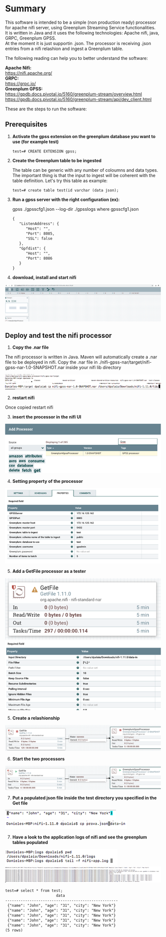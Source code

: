 # Summary
This software is intended to be a simple (non production ready) processor for apache nifi server, using Greenplum Streaming Service functionalities. </br>
It is written in Java and it uses the following technologies: Apache nifi, java, GRPC, Greenplum GPSS. </br>
At the moment it is just supportin .json. The processor is receiving .json entries from a nifi relashion and ingest a Greenplum table.</br> 

The following reading can help you to better understand the software:

**Apache Nifi:** </br>
https://nifi.apache.org/ </br>
**GRPC:**  </br>
https://grpc.io/ </br>
**Greenplum GPSS:**</br>
https://gpdb.docs.pivotal.io/5160/greenplum-stream/overview.html</br>
https://gpdb.docs.pivotal.io/5160/greenplum-stream/api/dev_client.html</br>

These are the steps to run the software:

## Prerequisites

1. **Activate the gpss extension on the greenplum database you want to use (for example test)**
   
      ```
      test=# CREATE EXTENSION gpss;
      ```
   
2. **Create the Greenplum table to be ingested**

      The table can be generic with any number of coloumns and data types. The important thing is that the input to ingest         will be coherent with the table definition. Let's try this table as example:
   
      ```
      test=# create table test(id varchar (data json);
      ```
   
3. **Run a gpss server with the right configuration (ex):**
  
      gpss ./gpsscfg1.json --log-dir ./gpsslogs
      where gpsscfg1.json 
  
      ```
      {
         "ListenAddress": {
            "Host": "",
            "Port": 8085,
            "SSL": false
         },
         "Gpfdist": {
            "Host": "",
            "Port": 8086
         }
      }
      ```

4. **download, install and start nifi**

![Screenshot](./pics/fourth.png)
  
## Deploy and test the nifi processor

1. **Copy the .nar file** </br>

The nifi processor is written in Java. Maven will automatically create a .nar file to be deployed in nifi.
Copy the .nar file in ./nifi-gpss-nar/target/nifi-gpss-nar-1.0-SNAPSHOT.nar inside your nifi lib directory

![Screenshot](./pics/second.png)
</br> 
![Screenshot](./pics/third.png)

2. **restart nifi** </br>

Once copied restart nifi


3. **insert the processor in the nifi UI** </br>

![Screenshot](./pics/five.png)


4. **Setting property of the processor**  </br>   

![Screenshot](./pics/six.png)
    

5. **Add a GetFile processor as a tester** </br> 

![Screenshot](./pics/seven.png)
</br> 
![Screenshot](./pics/eight.png)

5. **Create a relashionship** </br> 

![Screenshot](./pics/ten.png)

6. **Start the two processors** </br> 

![Screenshot](./pics/twenty.png)


7. **Put a populated json file inside the test directory you specified in the Get file** </br>  

![Screenshot](./pics/eleven.png)
</br> 
![Screenshot](./pics/twelve.png)

7. **Have a look to the application logs of nifi and see the greenplum tables populated** </br>

![Screenshot](./pics/twentyone.png)
![Screenshot](./pics/twentytwo.png)


```
test=# select * from test;
                       data                        
---------------------------------------------------
 {"name": "John", "age": "31", "city": "New York"}
 {"name": "John", "age": "31", "city": "New York"}
 {"name": "John", "age": "31", "city": "New York"}
 {"name": "John", "age": "31", "city": "New York"}
 {"name": "John", "age": "31", "city": "New York"}
(5 rows)
```
